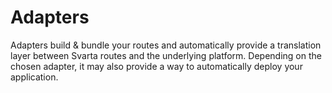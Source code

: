 # Adapters

Adapters build & bundle your routes and automatically provide a translation layer between Svarta routes and the underlying platform. Depending on the chosen adapter, it may also provide a way to automatically deploy your application.

<NuxtImg src="/arch.png"></NuxtImg>
